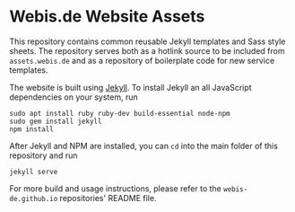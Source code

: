 # Webis.de Website Assets

This repository contains common reusable Jekyll templates and Sass
style sheets. The repository serves both as a hotlink source to
be included from `assets.webis.de` and as a repository of
boilerplate code for new service templates.

The website is built using [Jekyll](https://jekyllrb.com/docs/). To install
Jekyll an all JavaScript dependencies on your system, run

    sudo apt install ruby ruby-dev build-essential node-npm
    sudo gem install jekyll
    npm install

After Jekyll and NPM are installed, you can `cd` into the main folder of this
repository and run

    jekyll serve

For more build and usage instructions, please refer to the `webis-de.github.io`
repositories' README file.
